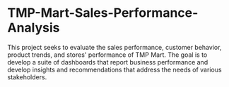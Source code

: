 # TMP-Mart-Sales-Performance-Analysis
This project seeks to evaluate the sales performance, customer behavior, product trends, and stores' performance of TMP Mart. The goal is to develop a suite of dashboards that report business performance and develop insights and recommendations that address the needs of various stakeholders.
